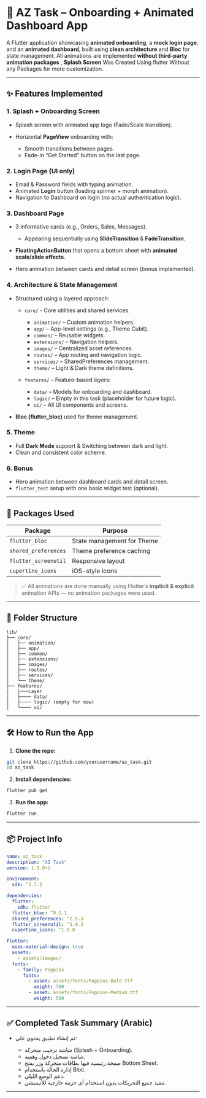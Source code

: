 

# 🚀 AZ Task – Onboarding + Animated Dashboard App

A Flutter application showcasing **animated onboarding**, a **mock login page**, and an **animated dashboard**, built using **clean architecture** and **Bloc** for state management. All animations are implemented **without third-party animation packages** , **Splash Screen** Was Created Using flutter Without any Packages for more customization.

---

## ✨ Features Implemented

### 1. **Splash + Onboarding Screen**

* Splash screen with animated app logo (Fade/Scale transition).
* Horizontal **PageView** onboarding with:

  * Smooth transitions between pages.
  * Fade-in “Get Started” button on the last page.

### 2. **Login Page (UI only)**

* Email & Password fields with typing animation.
* Animated **Login** button (loading spinner + morph animation).
* Navigation to Dashboard on login (no actual authentication logic).

### 3. **Dashboard Page**

* 3 informative cards (e.g., Orders, Sales, Messages).

  * Appearing sequentially using **SlideTransition** & **FadeTransition**.
* **FloatingActionButton** that opens a bottom sheet with **animated scale/slide effects**.
* Hero animation between cards and detail screen (bonus implemented).

### 4. **Architecture & State Management**

* Structured using a layered approach:

  * `core/` - Core utilities and shared services.

    * `animation/` – Custom animation helpers.
    * `app/` – App-level settings (e.g., Theme Cubit).
    * `common/` – Reusable widgets.
    * `extensions/` – Navigation helpers.
    * `images/` – Centralized asset references.
    * `routes/` – App routing and navigation logic.
    * `services/` – SharedPreferences management.
    * `theme/` – Light & Dark theme definitions.
  * `features/` – Feature-based layers:

    * `data/` – Models for onboarding and dashboard.
    * `logic/` – Empty in this task (placeholder for future logic).
    * `ui/` – All UI components and screens.

* **Bloc (flutter\_bloc)** used for theme management.

### 5. **Theme**

* Full **Dark Mode** support & Switching between dark and light.
* Clean and consistent color scheme.

### 6. **Bonus**

* Hero animation between dashboard cards and detail screen.
* `flutter_test` setup with one basic widget test (optional).

---

## 🧩 Packages Used

| Package              | Purpose                    |
| -------------------- | -------------------------- |
| `flutter_bloc`       | State management for Theme |
| `shared_preferences` | Theme preference caching   |
| `flutter_screenutil` | Responsive layout          |
| `cupertino_icons`    | iOS-style icons            |

> ✅ All animations are done manually using Flutter’s **implicit & explicit** animation APIs — no animation packages were used.

---

## 📁 Folder Structure

```
lib/
├── core/
│   ├── animation/
│   ├── app/
│   ├── common/
│   ├── extensions/
│   ├── images/
│   ├── routes/
│   ├── services/
│   └── theme/
├── features/
|   |───Layer 
│   ├──── data/
│   ├──── logic/ (empty for now)
│   └──── ui/
```

---

## 🛠 How to Run the App

1. **Clone the repo:**

```bash
git clone https://github.com/yourusername/az_task.git
cd az_task
```

2. **Install dependencies:**

```bash
flutter pub get
```

3. **Run the app:**

```bash
flutter run
```

---

## 📦 Project Info

```yaml
name: az_task
description: "AZ Task"
version: 1.0.0+1

environment:
  sdk: ^3.7.2

dependencies:
  flutter:
    sdk: flutter
  flutter_bloc: ^9.1.1
  shared_preferences: ^2.5.3
  flutter_screenutil: ^5.9.3
  cupertino_icons: ^1.0.8

flutter:
  uses-material-design: true
  assets:
    - assets/images/
  fonts:
    - family: Poppins
      fonts:
        - asset: assets/fonts/Poppins-Bold.ttf
          weight: 700
        - asset: assets/fonts/Poppins-Medium.ttf
          weight: 500
```

---

## ✅ Completed Task Summary (Arabic)

* تم إنشاء تطبيق يحتوي على:

  * شاشة ترحيب متحركة (Splash + Onboarding).
  * شاشة تسجيل دخول وهمية.
  * صفحة رئيسية فيها بطاقات متحركة وزر يفتح Bottom Sheet.
  * إدارة الحالة باستخدام Bloc.
  * دعم الوضع الليلي.
  * تنفيذ جميع التحريكات بدون استخدام أي حزمة خارجية للأنيميشن.

---
